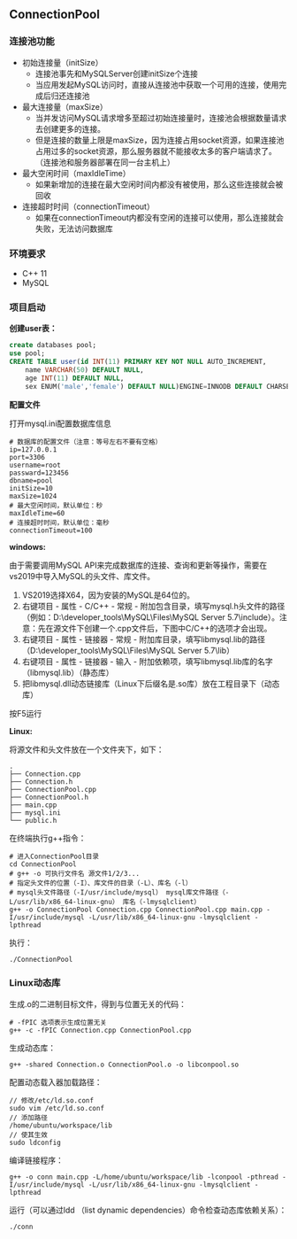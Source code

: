 ## ConnectionPool

### 连接池功能

- 初始连接量（initSize）
  - 连接池事先和MySQLServer创建initSize个连接
  - 当应用发起MySQL访问时，直接从连接池中获取一个可用的连接，使用完成后归还连接池
- 最大连接量（maxSize）
  - 当并发访问MySQL请求增多至超过初始连接量时，连接池会根据数量请求去创建更多的连接。
  - 但是连接的数量上限是maxSize，因为连接占用socket资源，如果连接池占用过多的socket资源，那么服务器就不能接收太多的客户端请求了。（连接池和服务器部署在同一台主机上）
- 最大空闲时间（maxIdleTime）
  - 如果新增加的连接在最大空闲时间内都没有被使用，那么这些连接就会被回收
- 连接超时时间（connectionTimeout）
  - 如果在connectionTimeout内都没有空闲的连接可以使用，那么连接就会失败，无法访问数据库

### 环境要求

* C++ 11
* MySQL

### 项目启动

**创建user表：**

```sql
create databases pool;
use pool;
CREATE TABLE user(id INT(11) PRIMARY KEY NOT NULL AUTO_INCREMENT,
    name VARCHAR(50) DEFAULT NULL,
    age INT(11) DEFAULT NULL,
    sex ENUM('male','female') DEFAULT NULL)ENGINE=INNODB DEFAULT CHARSET=utf8;
```

**配置文件**

打开mysql.ini配置数据库信息

```
# 数据库的配置文件（注意：等号左右不要有空格）
ip=127.0.0.1
port=3306
username=root
passward=123456
dbname=pool
initSize=10
maxSize=1024
# 最大空闲时间，默认单位：秒
maxIdleTime=60
# 连接超时时间，默认单位：毫秒
connectionTimeout=100
```

**windows:**

由于需要调用MySQL API来完成数据库的连接、查询和更新等操作，需要在vs2019中导入MySQL的头文件、库文件。

1. VS2019选择X64，因为安装的MySQL是64位的。
2. 右键项目 - 属性 - C/C++ - 常规 - 附加包含目录，填写mysql.h头文件的路径（例如：D:\developer_tools\MySQL\Files\MySQL Server 5.7\include）。注意：先在源文件下创建一个.cpp文件后，下图中C/C++的选项才会出现。
3. 右键项目 - 属性 - 链接器 - 常规 - 附加库目录，填写libmysql.lib的路径（D:\developer_tools\MySQL\Files\MySQL Server 5.7\lib）
4. 右键项目 - 属性 - 链接器 - 输入 - 附加依赖项，填写libmysql.lib库的名字（libmysql.lib）（静态库）
5. 把libmysql.dll动态链接库（Linux下后缀名是.so库）放在工程目录下（动态库）

按F5运行

**Linux:**

将源文件和头文件放在一个文件夹下，如下：
```
.
├── Connection.cpp
├── Connection.h
├── ConnectionPool.cpp
├── ConnectionPool.h
├── main.cpp
├── mysql.ini
└── public.h
```

在终端执行g++指令：

```
# 进入ConnectionPool目录
cd ConnectionPool
# g++ -o 可执行文件名 源文件1/2/3... 
# 指定头文件的位置（-I）、库文件的目录（-L）、库名（-l）
# mysql头文件路径（-I/usr/include/mysql） mysql库文件路径（-L/usr/lib/x86_64-linux-gnu） 库名（-lmysqlclient）
g++ -o ConnectionPool Connection.cpp ConnectionPool.cpp main.cpp -I/usr/include/mysql -L/usr/lib/x86_64-linux-gnu -lmysqlclient -lpthread
```
执行：

```
./ConnectionPool
```

### Linux动态库

生成.o的二进制目标文件，得到与位置无关的代码：

```
# -fPIC 选项表示生成位置无关
g++ -c -fPIC Connection.cpp ConnectionPool.cpp
```

生成动态库：

```
g++ -shared Connection.o ConnectionPool.o -o libconpool.so
```

配置动态载入器加载路径：

```
// 修改/etc/ld.so.conf 
sudo vim /etc/ld.so.conf
// 添加路径
/home/ubuntu/workspace/lib
// 使其生效
sudo ldconfig
```

编译链接程序：

```
g++ -o conn main.cpp -L/home/ubuntu/workspace/lib -lconpool -pthread -I/usr/include/mysql -L/usr/lib/x86_64-linux-gnu -lmysqlclient -lpthread
```

运行（可以通过ldd （list dynamic dependencies）命令检查动态库依赖关系）：

```
./conn
```
